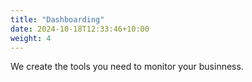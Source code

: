 ```yaml
---
title: "Dashboarding"
date: 2024-10-18T12:33:46+10:00
weight: 4
---
```


We create the tools you need to monitor your businness.